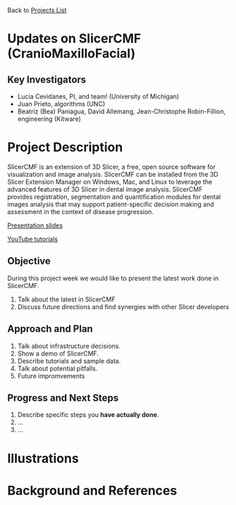Back to [Projects List](../../README.md#ProjectsList)

# Updates on SlicerCMF (CranioMaxilloFacial)  

## Key Investigators

- Lucia Cevidanes, PI, and team! (University of Michigan)
- Juan Prieto, algorithms (UNC)
- Beatriz (Bea) Paniagua, David Allemang, Jean-Christophe Robin-Fillion, engineering (Kitware)

# Project Description

SlicerCMF is an extension of 3D Slicer, a free, open source software for visualization and image analysis. SlicerCMF can be installed from the 3D Slicer Extension Manager on Windows, Mac, and Linux to leverage the advanced features of 3D Slicer in dental image analysis.
SlicerCMF provides registration, segmentation and quantification modules for dental images analysis that may support patient-specific decision making and assessment in the context of disease progression.

[Presentation slides](https://docs.google.com/presentation/d/1ukWRZckPlEXcHIK-D6YMEttRbRlV8IyAEDw0-QbTs8M/edit?usp=sharing)

[YouTube tutorials](https://www.youtube.com/user/DCBIA/videos)

## Objective

During this project week we would like to present the latest work done in SlicerCMF.

1. Talk about the latest in SlicerCMF
1. Discuss future directions and find synergies with other Slicer developers

## Approach and Plan

1. Talk about infrastructure decisions.
1. Show a demo of SlicerCMF.
1. Describe tutorials and sample data.
1. Talk about potential pitfalls.
1. Future impromvements

## Progress and Next Steps

<!-- Update this section as you make progress, describing of what you have ACTUALLY DONE. If there are specific steps that you could not complete then you can describe them here, too. -->

1. Describe specific steps you **have actually done**.
1. ...
1. ...

# Illustrations

<!-- Add pictures and links to videos that demonstrate what has been accomplished.
![Description of picture](Example2.jpg)
![Some more images](Example2.jpg)
-->

# Background and References

<!-- If you developed any software, include link to the source code repository. If possible, also add links to sample data, and to any relevant publications. -->
